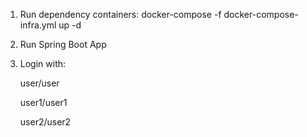 1. Run dependency containers: docker-compose -f docker-compose-infra.yml up -d
2. Run Spring Boot App
3. Login with:
    
    user/user
    
    user1/user1
    
    user2/user2
